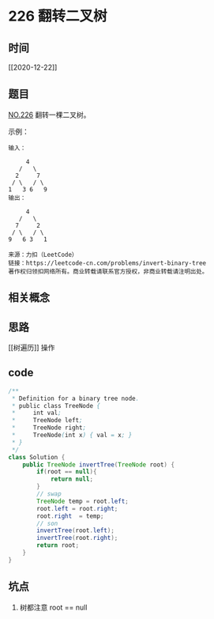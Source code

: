 # 226 翻转二叉树
## 时间
[[2020-12-22]]
## 题目
[NO.226](https://leetcode-cn.com/problems/invert-binary-tree)
翻转一棵二叉树。

示例：
```
输入：

     4
   /   \
  2     7
 / \   / \
1   3 6   9
输出：

     4
   /   \
  7     2
 / \   / \
9   6 3   1

来源：力扣（LeetCode）
链接：https://leetcode-cn.com/problems/invert-binary-tree
著作权归领扣网络所有。商业转载请联系官方授权，非商业转载请注明出处。
```
## 相关概念

## 思路
[[树遍历]]
操作
## code
```java
/**
 * Definition for a binary tree node.
 * public class TreeNode {
 *     int val;
 *     TreeNode left;
 *     TreeNode right;
 *     TreeNode(int x) { val = x; }
 * }
 */
class Solution {
    public TreeNode invertTree(TreeNode root) {
        if(root == null){
            return null;
        }
        // swap
        TreeNode temp = root.left;
        root.left = root.right;
        root.right  = temp;
        // son
        invertTree(root.left);
        invertTree(root.right);
        return root;
    }
}
```
## 坑点
1. 树都注意 root == null